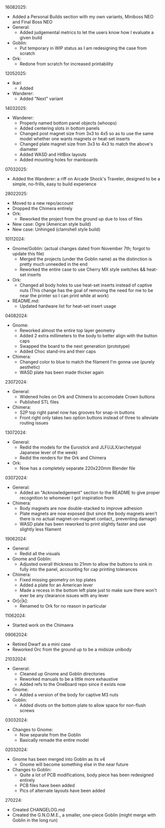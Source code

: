 16082025:
- Added a Personal Builds section with my own variants, Miniboss NEO and Final Boss NEO
- General:
    - Added judgemental metrics to let the users know how I evaluate a given build
- Goblin:
    - Put temporary in WIP status as I am redesigning the case from scratch
- Ork:
    - Redone from scratch for increased printability

12052025:
- Ikari
    - Added
- Wanderer:
    - Added "Next" variant

14032025:
- Wanderer:
    - Properly named bottom panel objects (whoops)
    - Added centering slots in bottom panels
    - Changed post magnet size from 3x3 to 4x5 so as to use the same model whether one wants magnets or heat-set inserts
    - Changed plate magnet size from 3x3 to 4x3 to match the above's diameter
    - Added WASD and HitBox layouts
    - Added mounting holes for mainboards

07032025:
- Added the Wanderer: a riff on Arcade Shock's Traveler, designed to be a simple, no-frills, easy to build experience

28022025:
- Moved to a new repo/account
- Dropped the Chimera entirely
- Ork:
    - Reworked the project from the ground up due to loss of files
- New case: Ogre (American style build)
- New case: Unhinged (clamshell style build)

10112024:
- Gnome/Goblin: (actual changes dated from November 7th; forgot to update this file)
	- Merged the projects (under the Goblin name) as the distinction is pretty much unneeded in the end
	- Reworked the entire case to use Cherry MX style switches && heat-set inserts
- Ork:
	- Changed all body holes to use heat-set inserts instead of captive nuts (This change has the goal of removing the need for me to be near the printer so I can print while at work)
- README.md:
	- Updated hardware list for heat-set insert usage

04082024:
- Gnome:
	- Reworked almost the entire top layer geometry
	- Added 2 extra millimeters to the body to better align with the button caps
	- Swapped the board to the next generation (prototype)
	- Added Choc stand-ins and their caps
- Chimera:
	- Changed color to blue to match the filament I'm gonna use (purely aesthetic)
	- WASD plate has been made thicker again

23072024:
- General:
	- Widened holes on Ork and Chimera to accomodate Crown buttons
	- Published STL files
- Chimera:
	- S2P top right panel now has grooves for snap-in buttons
	- Front right only takes two option buttons instead of three to alleviate routing issues

13072024:
- General:
	- Redid the models for the Eurostick and JLF(/JLX/archetypal Japanese lever of the week)
	- Redid the renders for the Ork and Chimera
- Ork:
	- Now has a completely separate 220x220mm Blender file

03072024:
- General:
	- Added an "Acknowledgement" section to the README to give proper recognition to whomever I got inspiration from
- Chimera:
	- Body magnets are now double-stacked to improve adhesion
	- Plate magnets are now exposed (but since the body magnets aren't there is no actual magnet-on-magnet contact,, preventing damage)
	- WASD plate has been reworked to print slightly faster and use slightly less filament

19062024:
- General:
	- Redid all the visuals
- Gnome and Goblin:
	- Adjusted overall thickness to 21mm to allow the buttons to sink in fully into the panel, accounting for cap printing tolerances
- Chimera:
	- Fixed missing geometry on top plates
	- Added a plate for an American lever
	- Made a recess in the bottom left plate just to make sure there won't ever be any clearance issues with any lever
- Or[c|k]:
	- Renamed to Ork for no reason in particular

11062024:
- Started work on the Chimaera

09062024:
- Retired Dwarf as a mini case
- Reworked Orc from the ground up to be a midsize unibody


21032024:
- General:
	- Cleaned up Gnome and Goblin directories
	- Reworked manuals to be a little more exhaustive
	- Added refs to the OneBoard repo since it exists now
- Gnome:
	- Added a version of the body for captive M3 nuts
- Goblin:
	- Added divots on the bottom plate to allow space for non-flush screws

03032024:
- Changes to Gnome:
	- Now separate from the Goblin
	- Basically remade the entire model

02032024:
- Gnome has been merged into Goblin as its v4
	- Gnome will become something else in the near future
- Changes to Goblin:
	- Quite a lot of PCB modifications, body piece has been redesigned entirely
	- PCB files have been added
	- Pics of alternate layouts have been added

270224:
- Created CHANGELOG.md
- Created the G.N.O.M.E., a smaller, one-piece Goblin (might merge with Goblin in the long run)
